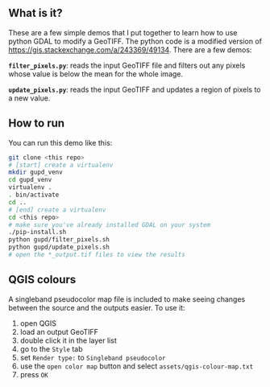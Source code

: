 ## What is it?
These are a few simple demos that I put together to learn how to use python GDAL to modify a GeoTIFF.
The python code is a modified version of https://gis.stackexchange.com/a/243369/49134.
There are a few demos:

**`filter_pixels.py`**: reads the input GeoTIFF file and filters out any pixels whose value is below the mean for
the whole image.

**`update_pixels.py`**: reads the input GeoTIFF and updates a region of pixels to a new value.


## How to run
You can run this demo like this:
```bash
git clone <this repo>
# [start] create a virtualenv
mkdir gupd_venv
cd gupd_venv
virtualenv .
. bin/activate
cd ..
# [end] create a virtualenv
cd <this repo>
# make sure you've already installed GDAL on your system
./pip-install.sh
python gupd/filter_pixels.sh
python gupd/update_pixels.sh
# open the *_output.tif files to view the results
```

## QGIS colours
A singleband pseudocolor map file is included to make seeing changes between the source and the outputs easier. To use it:

 1. open QGIS
 1. load an output GeoTIFF
 1. double click it in the layer list
 1. go to the `Style` tab
 1. set `Render type:` to `Singleband pseudocolor`
 1. use the `open color map` button and select `assets/qgis-colour-map.txt`
 1. press `OK`
